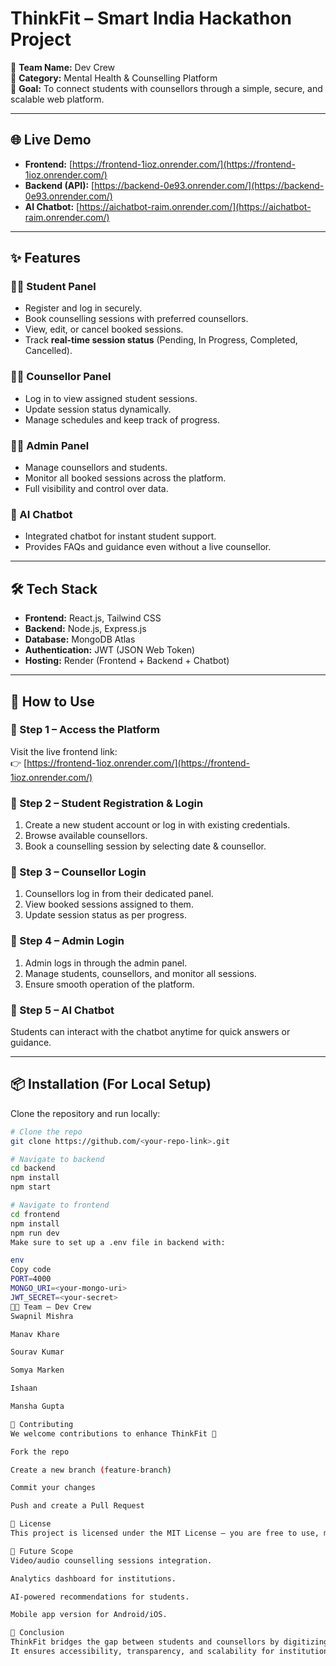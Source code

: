 # ThinkFit – Smart India Hackathon Project  

🚀 **Team Name:** Dev Crew  
📌 **Category:** Mental Health & Counselling Platform  
🎯 **Goal:** To connect students with counsellors through a simple, secure, and scalable web platform.  

---

## 🌐 Live Demo  

- **Frontend:** [https://frontend-1ioz.onrender.com/](https://frontend-1ioz.onrender.com/)  
- **Backend (API):** [https://backend-0e93.onrender.com/](https://backend-0e93.onrender.com/)  
- **AI Chatbot:** [https://aichatbot-raim.onrender.com/](https://aichatbot-raim.onrender.com/)  

---

## ✨ Features  

### 👩‍🎓 Student Panel  
- Register and log in securely.  
- Book counselling sessions with preferred counsellors.  
- View, edit, or cancel booked sessions.  
- Track **real-time session status** (Pending, In Progress, Completed, Cancelled).  

### 🧑‍🏫 Counsellor Panel  
- Log in to view assigned student sessions.  
- Update session status dynamically.  
- Manage schedules and keep track of progress.  

### 👨‍💼 Admin Panel  
- Manage counsellors and students.  
- Monitor all booked sessions across the platform.  
- Full visibility and control over data.  

### 🤖 AI Chatbot  
- Integrated chatbot for instant student support.  
- Provides FAQs and guidance even without a live counsellor.  

---

## 🛠️ Tech Stack  

- **Frontend:** React.js, Tailwind CSS  
- **Backend:** Node.js, Express.js  
- **Database:** MongoDB Atlas  
- **Authentication:** JWT (JSON Web Token)  
- **Hosting:** Render (Frontend + Backend + Chatbot)  

---

## 📖 How to Use  

### 🔹 Step 1 – Access the Platform  
Visit the live frontend link:  
👉 [https://frontend-1ioz.onrender.com/](https://frontend-1ioz.onrender.com/)  

### 🔹 Step 2 – Student Registration & Login  
1. Create a new student account or log in with existing credentials.  
2. Browse available counsellors.  
3. Book a counselling session by selecting date & counsellor.  

### 🔹 Step 3 – Counsellor Login  
1. Counsellors log in from their dedicated panel.  
2. View booked sessions assigned to them.  
3. Update session status as per progress.  

### 🔹 Step 4 – Admin Login  
1. Admin logs in through the admin panel.  
2. Manage students, counsellors, and monitor all sessions.  
3. Ensure smooth operation of the platform.  

### 🔹 Step 5 – AI Chatbot  
Students can interact with the chatbot anytime for quick answers or guidance.  

---

## 📦 Installation (For Local Setup)  

Clone the repository and run locally:  

```bash
# Clone the repo
git clone https://github.com/<your-repo-link>.git

# Navigate to backend
cd backend
npm install
npm start

# Navigate to frontend
cd frontend
npm install
npm run dev
Make sure to set up a .env file in backend with:

env
Copy code
PORT=4000
MONGO_URI=<your-mongo-uri>
JWT_SECRET=<your-secret>
👨‍💻 Team – Dev Crew
Swapnil Mishra

Manav Khare

Sourav Kumar

Somya Marken

Ishaan

Mansha Gupta

🤝 Contributing
We welcome contributions to enhance ThinkFit 🎉

Fork the repo

Create a new branch (feature-branch)

Commit your changes

Push and create a Pull Request

📜 License
This project is licensed under the MIT License – you are free to use, modify, and distribute with attribution.

🎯 Future Scope
Video/audio counselling sessions integration.

Analytics dashboard for institutions.

AI-powered recommendations for students.

Mobile app version for Android/iOS.

📢 Conclusion
ThinkFit bridges the gap between students and counsellors by digitizing the counselling process.
It ensures accessibility, transparency, and scalability for institutions while supporting student well-being.

